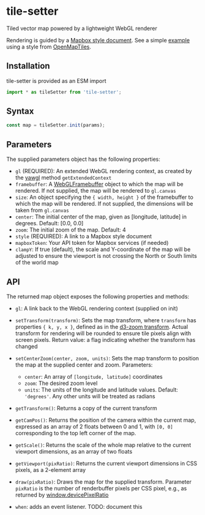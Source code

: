 # tile-setter

Tiled vector map powered by a lightweight WebGL renderer

Rendering is guided by a [Mapbox style document]. See a simple
[example] using a style from [OpenMapTiles].

[Mapbox style document]: https://docs.mapbox.com/mapbox-gl-js/style-spec/
[example]: https://globeletjs.github.io/tile-setter/examples/klokan-basic/index.html
[OpenMapTiles]: https://openmaptiles.org/styles/

## Installation
tile-setter is provided as an ESM import
```javascript
import * as tileSetter from 'tile-setter';
```

## Syntax
```javascript
const map = tileSetter.init(params);
```

## Parameters
The supplied parameters object has the following properties:
- `gl` (REQUIRED): An extended WebGL rendering context, as created by the [yawgl]
  method `getExtendedContext`
- `framebuffer`: A [WebGLFramebuffer] object to which the map will
  be rendered. If not supplied, the map will be rendered to `gl.canvas`
- `size`: An object specifying the `{ width, height }`
  of the framebuffer to which the map will be rendered. If not supplied, the
  dimensions will be taken from `gl.canvas`
- `center`: The initial center of the map, given as [longitude, latitude]
  in degrees. Default: [0.0, 0.0]
- `zoom`: The initial zoom of the map. Default: 4
- `style` (REQUIRED): A link to a Mapbox style document
- `mapboxToken`: Your API token for Mapbox services (if needed)
- `clampY`: If true (default), the scale and Y-coordinate of the map will be
  adjusted to ensure the viewport is not crossing the North or South limits of
  the world map

[yawgl]: https://github.com/GlobeletJS/yawgl
[WebGLFramebuffer]: https://developer.mozilla.org/en-US/docs/Web/API/WebGLFramebuffer

## API
The returned map object exposes the following properties and methods:
- `gl`: A link back to the WebGL rendering context (supplied on init)

- `setTransform(transform)`: Sets the map transform, where `transform` has
  properties `{ k, y, x }`, defined as in the [d3-zoom transform]. Actual 
  transform for rendering will be rounded to ensure tile pixels align with 
  screen pixels. Return value: a flag indicating whether the transform has
  changed
- `setCenterZoom(center, zoom, units)`: Sets the map transform to position
  the map at the supplied center and zoom. Parameters:
  - `center`: An array of `[longitude, latitude]` coordinates
  - `zoom`: The desired zoom level
  - `units`: The units of the longitude and latitude values.
    Default: `'degrees'`. Any other units will be treated as radians

- `getTransform()`: Returns a copy of the current transform
- `getCamPos()`: Returns the position of the camera within the current map,
  expressed as an array of 2 floats between 0 and 1, with `[0, 0]`
  corresponding to the top left corner of the map.
- `getScale()`: Returns the scale of the whole map relative to the current
  viewport dimensions, as an array of two floats
- `getViewport(pixRatio)`: Returns the current viewport dimensions in CSS
  pixels, as a 2-element array

- `draw(pixRatio)`: Draws the map for the supplied transform. Parameter 
  `pixRatio` is the number of renderbuffer pixels per CSS pixel, e.g., 
   as returned by [window.devicePixelRatio]
- `when`: adds an event listener. TODO: document this

[d3-zoom transform]: https://github.com/d3/d3-zoom/blob/master/README.md#zoom-transforms
[window.devicePixelRatio]: https://developer.mozilla.org/en-US/docs/Web/API/Window/devicePixelRatio
